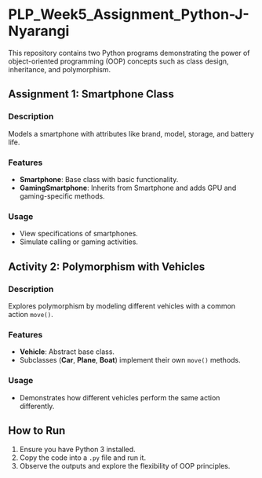 # PLP_Week5_Assignment_Python-J-Nyarangi

This repository contains two Python programs demonstrating the power of object-oriented programming (OOP) concepts such as class design, inheritance, and polymorphism.

## Assignment 1: Smartphone Class

### Description
Models a smartphone with attributes like brand, model, storage, and battery life.

### Features
- **Smartphone**: Base class with basic functionality.
- **GamingSmartphone**: Inherits from Smartphone and adds GPU and gaming-specific methods.

### Usage
- View specifications of smartphones.
- Simulate calling or gaming activities.

## Activity 2: Polymorphism with Vehicles

### Description
Explores polymorphism by modeling different vehicles with a common action `move()`.

### Features
- **Vehicle**: Abstract base class.
- Subclasses (**Car**, **Plane**, **Boat**) implement their own `move()` methods.

### Usage
- Demonstrates how different vehicles perform the same action differently.

## How to Run
1. Ensure you have Python 3 installed.
2. Copy the code into a `.py` file and run it.
3. Observe the outputs and explore the flexibility of OOP principles.
